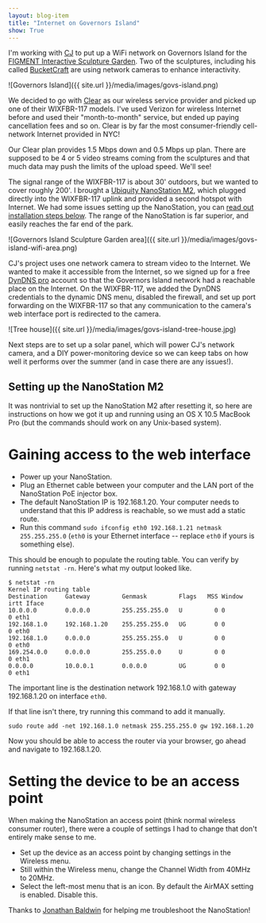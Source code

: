 ```yaml
---
layout: blog-item
title: "Internet on Governors Island"
show: True
---
```


I'm working with [CJ](http://www.seej.net]) to put up a WiFi network on Governors Island for the [FIGMENT Interactive Sculpture Garden](http://newyork.figmentproject.org/long-term-exhibitions/2012-interactivesculpture-garden/). Two of the sculptures, including his called [BucketCraft](http://www.bucketcraft.org/) are using network cameras to enhance interactivity.

![Governors Island]({{ site.url }}/media/images/govs-island.png)

We decided to go with [Clear](http://www.clear.net) as our wireless service provider and picked up one of their WIXFBR-117 models. I've used Verizon for wireless Internet before and used their "month-to-month" service, but ended up paying cancellation fees and so on. Clear is by far the most consumer-friendly cell-network Internet provided in NYC!

Our Clear plan provides 1.5 Mbps down and 0.5 Mbps up plan. There are supposed to be 4 or 5 video streams coming from the sculptures and that much data may push the limits of the upload speed. We'll see!

The signal range of the WIXFBR-117 is about 30' outdoors, but we wanted to cover roughly 200'. I brought a [Ubiquity NanoStation M2](http://www.ubnt.com/nanostation), which plugged directly into the WIXFBR-117 uplink and provided a second hotspot with Internet. We had some issues setting up the NanoStation, you can [read out installation steps below](#nanostation). The range of the NanoStation is far superior, and easily reaches the far end of the park.

![Governors Island Sculpture Garden area]({{ site.url }}/media/images/govs-island-wifi-area.png)

CJ's project uses one network camera to stream video to the Internet. We wanted to make it accessible from the Internet, so we signed up for a free [DynDNS pro](http://www.dyndns.com) account so that the Governors Island network had a reachable place on the Internet. On the WIXFBR-117, we added the DynDNS credentials to the dynamic DNS menu, disabled the firewall, and set up port forwarding on the WIXFBR-117 so that any communication to the camera's web interface port is redirected to the camera.

![Tree house]({{ site.url }}/media/images/govs-island-tree-house.jpg)

Next steps are to set up a solar panel, which will power CJ's network camera, and a DIY power-monitoring device so we can keep tabs on how well it performs over the summer (and in case there are any issues!).


<a name="nanostation"></a>Setting up the NanoStation M2
-----------------------------

It was nontrivial to set up the NanoStation M2 after resetting it, so here are instructions on how we got it up and running using an OS X 10.5 MacBook Pro (but the commands should work on any Unix-based system).

Gaining access to the web interface
===================================

* Power up your NanoStation.
* Plug an Ethernet cable between your computer and the LAN port of the NanoStation PoE injector box.
* The default NanoStation IP is 192.168.1.20. Your computer needs to understand that this IP address is reachable, so we must add a static route.
* Run this command `sudo ifconfig eth0 192.168.1.21 netmask 255.255.255.0` (`eth0` is your Ethernet interface -- replace `eth0` if yours is something else).

This should be enough to populate the routing table. You can verify by running `netstat -rn`. Here's what my output looked like.

    $ netstat -rn
    Kernel IP routing table
    Destination     Gateway         Genmask         Flags   MSS Window  irtt Iface
    10.0.0.0        0.0.0.0         255.255.255.0   U         0 0          0 eth1
    192.168.1.0     192.168.1.20    255.255.255.0   UG        0 0          0 eth0
    192.168.1.0     0.0.0.0         255.255.255.0   U         0 0          0 eth0
    169.254.0.0     0.0.0.0         255.255.0.0     U         0 0          0 eth1
    0.0.0.0         10.0.0.1        0.0.0.0         UG        0 0          0 eth1

The important line is the destination network 192.168.1.0 with gateway 192.168.1.20 on interface `eth0`.

If that line isn't there, try running this command to add it manually.

    sudo route add -net 192.168.1.0 netmask 255.255.255.0 gw 192.168.1.20

Now you should be able to access the router via your browser, go ahead and navigate to 192.168.1.20.

Setting the device to be an access point
========================================

When making the NanoStation an access point (think normal wireless consumer router), there were a couple of settings I had to change that don't entirely make sense to me.

- Set up the device as an access point by changing settings in the Wireless menu.
- Still within the Wireless menu, change the Channel Width from 40MHz to 20MHz.
- Select the left-most menu that is an icon. By default the AirMAX setting is enabled. Disable this.

Thanks to [Jonathan Baldwin](http://www.jrbaldwin.com/) for helping me troubleshoot the NanoStation!
